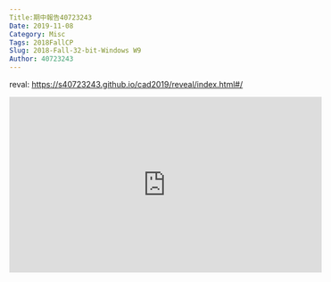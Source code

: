 ```yaml
---
Title:期中報告40723243
Date: 2019-11-08
Category: Misc
Tags: 2018FallCP
Slug: 2018-Fall-32-bit-Windows W9
Author: 40723243
---
```

reval: <a href="https://s40723243.github.io/cad2019/reveal/index.html#/">https://s40723243.github.io/cad2019/reveal/index.html#/</a>


<iframe width="560" height="315" src="https://www.youtube.com/embed/1Qd91c_BcHI" frameborder="0" allow="accelerometer; autoplay; encrypted-media; gyroscope; picture-in-picture" allowfullscreen></iframe>
